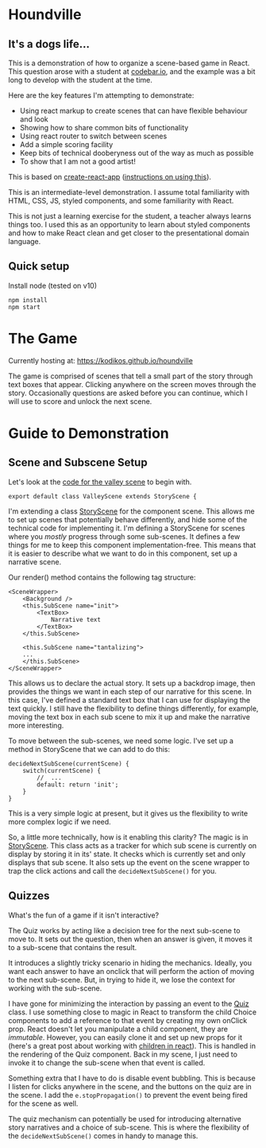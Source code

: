 # Houndville

## It's a dogs life...

This is a demonstration of how to organize a scene-based game in React. This question arose with a student at [codebar.io](https://codebar.io/), and the example was a bit long to develop with the student at the time.

Here are the key features I'm attempting to demonstrate:
- Using react markup to create scenes that can have flexible behaviour and look
- Showing how to share common bits of functionality
- Using react router to switch between scenes
- Add a simple scoring facility
- Keep bits of technical dooberyness out of the way as much as possible
- To show that I am not a good artist!

This is based on [create-react-app](https://github.com/facebook/create-react-app) ([instructions on using this](https://github.com/facebook/create-react-app/blob/master/packages/react-scripts/template/README.md)).

This is an intermediate-level demonstration. I assume total familiarity with HTML, CSS, JS, styled components, and some familiarity with React.

This is not just a learning exercise for the student, a teacher always learns things too. I used this as an opportunity to learn about styled components and how to make React clean and get closer to the presentational domain language.

## Quick setup

Install node (tested on v10)
```
npm install
npm start
```

# The Game

Currently hosting at: https://kodikos.github.io/houndville

The game is comprised of scenes that tell a small part of the story through text boxes that appear. Clicking anywhere on the screen moves through the story. Occasionally questions are asked before you can continue, which I will use to score and unlock the next scene.

# Guide to Demonstration

## Scene and Subscene Setup

Let's look at the [code for the valley scene](https://github.com/kodikos/houndville/blob/master/src/ValleyScene/index.js) to begin with.
```
export default class ValleyScene extends StoryScene {
```
I'm extending a class [StoryScene](https://github.com/kodikos/houndville/blob/master/src/shared/StoryScene.js) for the component scene. This allows me to set up scenes that potentially behave differently, and hide some of the technical code for implementing it. I'm defining a StoryScene for scenes where you *mostly* progress through some sub-scenes. It defines a few things for me to keep this component implementation-free. This means that it is easier to describe what we want to do in this component, set up a narrative scene.

Our render() method contains the following tag structure:
```
<SceneWrapper>
    <Background />
    <this.SubScene name="init">
        <TextBox>
            Narrative text
        </TextBox>
    </this.SubScene>

    <this.SubScene name="tantalizing">
    ...
    </this.SubScene>
</SceneWrapper>
```
This allows us to declare the actual story. It sets up a backdrop image, then provides the things we want in each step of our narrative for this scene. In this case, I've defined a standard text box that I can use for displaying the text quickly. I still have the flexibility to define things differently, for example, moving the text box in each sub scene to mix it up and make the narrative more interesting.

To move between the sub-scenes, we need some logic. I've set up a method in StoryScene that we can add to do this:
```
decideNextSubScene(currentScene) {
    switch(currentScene) {
        //  ...
        default: return 'init';
    }
}
```
This is a very simple logic at present, but it gives us the flexibility to write more complex logic if we need.

So, a little more technically, how is it enabling this clarity? The magic is in [StoryScene](https://github.com/kodikos/houndville/blob/master/src/shared/StoryScene.js). This class acts as a tracker for which sub scene is currently on display by storing it in its' state. It checks which is currently set and only displays that sub scene. It also sets up the event on the scene wrapper to trap the click actions and call the `decideNextSubScene()` for you. 

## Quizzes

What's the fun of a game if it isn't interactive? 

The Quiz works by acting like a decision tree for the next sub-scene to move to. It sets out the question, then when an answer is given, it moves it to a sub-scene that contains the result.

It introduces a slightly tricky scenario in hiding the mechanics. Ideally, you want each answer to have an onclick that will perform the action of moving to the next sub-scene. But, in trying to hide it, we lose the context for working with the sub-scene.

I have gone for minimizing the interaction by passing an event to the [Quiz](https://github.com/kodikos/houndville/blob/master/src/shared/Quiz.js) class. I use something close to magic in React to transform the child Choice components to add a reference to that event by creating my own onClick prop. React doesn't let you manipulate a child component, they are _immutable_. However, you can easily clone it and set up new props for it (here's a great post about working with [children in react](https://frontarm.com/james-k-nelson/passing-data-props-children/)). This is handled in the rendering of the Quiz component. Back in my scene, I just need to invoke it to change the sub-scene when that event is called.

Something extra that I have to do is disable event bubbling. This is because I listen for clicks anywhere in the scene, and the buttons on the quiz are in the scene. I add the `e.stopPropagation()` to prevent the event being fired for the scene as well.

The quiz mechanism can potentially be used for introducing alternative story narratives and a choice of sub-scene. This is where the flexibility of the `decideNextSubScene()` comes in handy to manage this.
